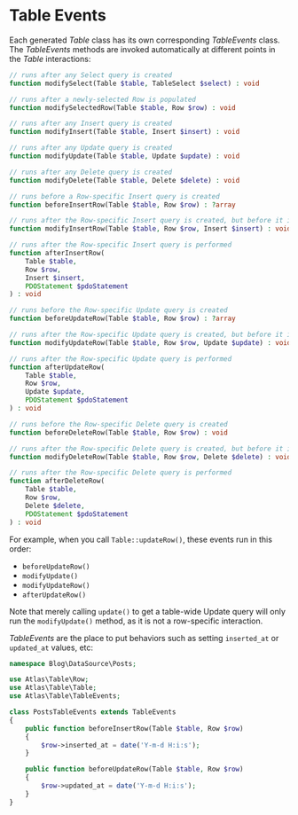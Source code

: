 # Table Events

Each generated _Table_ class has its own corresponding _TableEvents_ class. The
_TableEvents_ methods are invoked automatically at different points in the
_Table_ interactions:

```php
// runs after any Select query is created
function modifySelect(Table $table, TableSelect $select) : void

// runs after a newly-selected Row is populated
function modifySelectedRow(Table $table, Row $row) : void

// runs after any Insert query is created
function modifyInsert(Table $table, Insert $insert) : void

// runs after any Update query is created
function modifyUpdate(Table $table, Update $update) : void

// runs after any Delete query is created
function modifyDelete(Table $table, Delete $delete) : void

// runs before a Row-specific Insert query is created
function beforeInsertRow(Table $table, Row $row) : ?array

// runs after the Row-specific Insert query is created, but before it is performed
function modifyInsertRow(Table $table, Row $row, Insert $insert) : void

// runs after the Row-specific Insert query is performed
function afterInsertRow(
    Table $table,
    Row $row,
    Insert $insert,
    PDOStatement $pdoStatement
) : void

// runs before the Row-specific Update query is created
function beforeUpdateRow(Table $table, Row $row) : ?array

// runs after the Row-specific Update query is created, but before it is performed
function modifyUpdateRow(Table $table, Row $row, Update $update) : void

// runs after the Row-specific Update query is performed
function afterUpdateRow(
    Table $table,
    Row $row,
    Update $update,
    PDOStatement $pdoStatement
) : void

// runs before the Row-specific Delete query is created
function beforeDeleteRow(Table $table, Row $row) : void

// runs after the Row-specific Delete query is created, but before it is performed
function modifyDeleteRow(Table $table, Row $row, Delete $delete) : void

// runs after the Row-specific Delete query is performed
function afterDeleteRow(
    Table $table,
    Row $row,
    Delete $delete,
    PDOStatement $pdoStatement
) : void
```

For example, when you call `Table::updateRow()`, these events run in this order:

- `beforeUpdateRow()`
- `modifyUpdate()`
- `modifyUpdateRow()`
- `afterUpdateRow()`

Note that merely calling `update()` to get a table-wide Update query will only
run the `modifyUpdate()` method, as it is not a row-specific interaction.

_TableEvents_ are the place to put behaviors such as setting `inserted_at` or
`updated_at` values, etc:

```php
namespace Blog\DataSource\Posts;

use Atlas\Table\Row;
use Atlas\Table\Table;
use Atlas\Table\TableEvents;

class PostsTableEvents extends TableEvents
{
    public function beforeInsertRow(Table $table, Row $row)
    {
        $row->inserted_at = date('Y-m-d H:i:s');
    }

    public function beforeUpdateRow(Table $table, Row $row)
    {
        $row->updated_at = date('Y-m-d H:i:s');
    }
}
```
